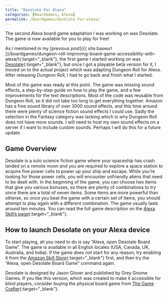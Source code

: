 ```yaml
---
title: "Desolate For Alexa"
categories: [BoardGames, Alexa]
permalink: /boardgames/desolate-for-alexa/
---
```

The second Alexa board game adaptation I was working on was Desolate. The game is now available for you to play for free!
 
As I mentioned in my [previous post]({{ site.baseurl }}/boardgames/dungeon-roll-improving-board-game-accessibility-with-alexa/){:target="_blank"}, the first game I started working on was [Desolate](https://boardgamegeek.com/boardgame/249675/desolate){:target="_blank"}, but once I got a playable beta version for it, I moved on to the actual project which was adapting Dungeon Roll for Alexa. After releasing Dungeon Roll, I had to go back and finish what I started.
 
Most of the game was ready at this point. The game was missing sound effects, a step-by-step guide on how to play the game, and a few improvements for the text descriptions. Most of the code was reusable from Dungeon Roll, so it did not take too long to get everything together. Amazon has a free sound library of over 3000 sound effects, and this time around there were plenty of science fiction sound effects I could use. Sadly the selection in the Fantasy category was lacking which is why Dungeon Roll does not have more sounds. I will need to host my own sound effects on a server if I want to include custom sounds. Perhaps I will do this for a future update.
 
## Game Overview
 
Desolate is a solo science fiction game where your spaceship has crash landed on a remote moon and you are required to explore a space station to acquire five power cells to power up your ship and escape. While you’re looking for those power cells, you will encounter unfriendly aliens that need to be dealt with. In the beginning of the game, you can choose two items that give you various bonuses, so there are plenty of combinations to try since there are a total of seven items. Some items are more powerful than otherse, so once you beat the game with a certain set of items, you should attempt to play again with a different combination. The game usually lasts around ten minutes. You can read the full game description on the [Alexa Skill’s page](https://www.amazon.com/Ertay-Shashko-Desolate-Board-Game/dp/B087D6JDPS/ref=sr_1_1?dchild=1&keywords=desolate&qid=1588031402&s=digital-skills&sr=1-1){:target="_blank"}.
 
## How to launch Desolate on your Alexa device
 
To start playing, all you need to do is say “Alexa, open Desolate Board Game”. The game is available in all English locales (USA, Canada, UK, Australia, and India). If the game does not start for any reason, try enabling it from the [Amazon Skill Store](https://www.amazon.com/Ertay-Shashko-Desolate-Board-Game/dp/B087D6JDPS/ref=sr_1_1?dchild=1&keywords=desolate&qid=1588031402&s=digital-skills&sr=1-1){:target="_blank"} first, and then try the “Alexa, open Desolate Board Game” command again.
 
Desolate is designed by Jason Glover and published by Grey Gnome Games. If you like this version, which was created to make it accessible for blind players, consider buying the physical board game from [The Game Crafter](https://www.thegamecrafter.com/games/desolate){:target="_blank"}.